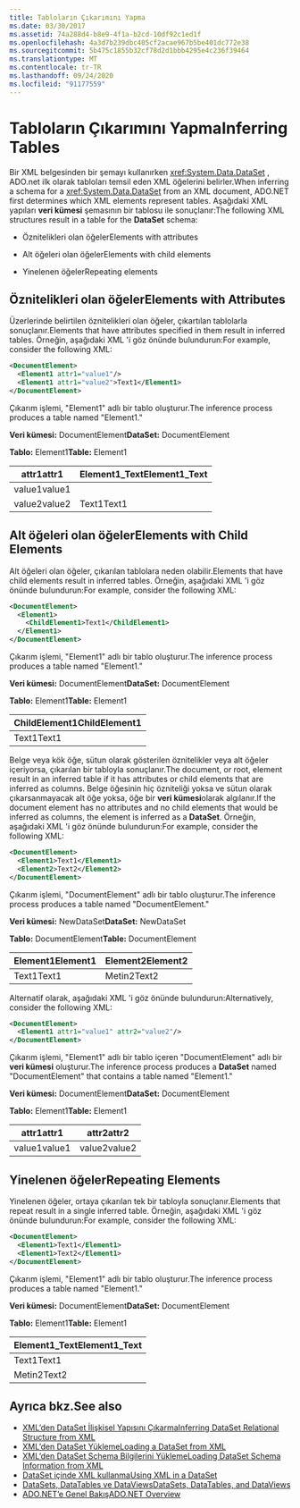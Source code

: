 ```yaml
---
title: Tabloların Çıkarımını Yapma
ms.date: 03/30/2017
ms.assetid: 74a288d4-b8e9-4f1a-b2cd-10df92c1ed1f
ms.openlocfilehash: 4a3d7b239dbc405cf2acae967b5be401dc772e38
ms.sourcegitcommit: 5b475c1855b32cf78d2d1bbb4295e4c236f39464
ms.translationtype: MT
ms.contentlocale: tr-TR
ms.lasthandoff: 09/24/2020
ms.locfileid: "91177559"
---
```

# <a name="inferring-tables"></a><span data-ttu-id="b2850-102">Tabloların Çıkarımını Yapma</span><span class="sxs-lookup"><span data-stu-id="b2850-102">Inferring Tables</span></span>

<span data-ttu-id="b2850-103">Bir XML belgesinden bir şemayı kullanırken <xref:System.Data.DataSet> , ADO.net ilk olarak tabloları temsil eden XML öğelerini belirler.</span><span class="sxs-lookup"><span data-stu-id="b2850-103">When inferring a schema for a <xref:System.Data.DataSet> from an XML document, ADO.NET first determines which XML elements represent tables.</span></span> <span data-ttu-id="b2850-104">Aşağıdaki XML yapıları **veri kümesi** şemasının bir tablosu ile sonuçlanır:</span><span class="sxs-lookup"><span data-stu-id="b2850-104">The following XML structures result in a table for the **DataSet** schema:</span></span>  
  
- <span data-ttu-id="b2850-105">Öznitelikleri olan öğeler</span><span class="sxs-lookup"><span data-stu-id="b2850-105">Elements with attributes</span></span>  
  
- <span data-ttu-id="b2850-106">Alt öğeleri olan öğeler</span><span class="sxs-lookup"><span data-stu-id="b2850-106">Elements with child elements</span></span>  
  
- <span data-ttu-id="b2850-107">Yinelenen öğeler</span><span class="sxs-lookup"><span data-stu-id="b2850-107">Repeating elements</span></span>  
  
## <a name="elements-with-attributes"></a><span data-ttu-id="b2850-108">Öznitelikleri olan öğeler</span><span class="sxs-lookup"><span data-stu-id="b2850-108">Elements with Attributes</span></span>  

 <span data-ttu-id="b2850-109">Üzerlerinde belirtilen öznitelikleri olan öğeler, çıkartılan tablolarla sonuçlanır.</span><span class="sxs-lookup"><span data-stu-id="b2850-109">Elements that have attributes specified in them result in inferred tables.</span></span> <span data-ttu-id="b2850-110">Örneğin, aşağıdaki XML 'i göz önünde bulundurun:</span><span class="sxs-lookup"><span data-stu-id="b2850-110">For example, consider the following XML:</span></span>  
  
```xml  
<DocumentElement>  
  <Element1 attr1="value1"/>  
  <Element1 attr1="value2">Text1</Element1>  
</DocumentElement>  
```  
  
 <span data-ttu-id="b2850-111">Çıkarım işlemi, "Element1" adlı bir tablo oluşturur.</span><span class="sxs-lookup"><span data-stu-id="b2850-111">The inference process produces a table named "Element1."</span></span>  
  
 <span data-ttu-id="b2850-112">**Veri kümesi:** DocumentElement</span><span class="sxs-lookup"><span data-stu-id="b2850-112">**DataSet:** DocumentElement</span></span>  
  
 <span data-ttu-id="b2850-113">**Tablo:** Element1</span><span class="sxs-lookup"><span data-stu-id="b2850-113">**Table:** Element1</span></span>  
  
|<span data-ttu-id="b2850-114">attr1</span><span class="sxs-lookup"><span data-stu-id="b2850-114">attr1</span></span>|<span data-ttu-id="b2850-115">Element1_Text</span><span class="sxs-lookup"><span data-stu-id="b2850-115">Element1_Text</span></span>|  
|-----------|--------------------|  
|<span data-ttu-id="b2850-116">value1</span><span class="sxs-lookup"><span data-stu-id="b2850-116">value1</span></span>||  
|<span data-ttu-id="b2850-117">value2</span><span class="sxs-lookup"><span data-stu-id="b2850-117">value2</span></span>|<span data-ttu-id="b2850-118">Text1</span><span class="sxs-lookup"><span data-stu-id="b2850-118">Text1</span></span>|  
  
## <a name="elements-with-child-elements"></a><span data-ttu-id="b2850-119">Alt öğeleri olan öğeler</span><span class="sxs-lookup"><span data-stu-id="b2850-119">Elements with Child Elements</span></span>  

 <span data-ttu-id="b2850-120">Alt öğeleri olan öğeler, çıkarılan tablolara neden olabilir.</span><span class="sxs-lookup"><span data-stu-id="b2850-120">Elements that have child elements result in inferred tables.</span></span> <span data-ttu-id="b2850-121">Örneğin, aşağıdaki XML 'i göz önünde bulundurun:</span><span class="sxs-lookup"><span data-stu-id="b2850-121">For example, consider the following XML:</span></span>  
  
```xml  
<DocumentElement>  
  <Element1>  
    <ChildElement1>Text1</ChildElement1>  
  </Element1>  
</DocumentElement>  
```  
  
 <span data-ttu-id="b2850-122">Çıkarım işlemi, "Element1" adlı bir tablo oluşturur.</span><span class="sxs-lookup"><span data-stu-id="b2850-122">The inference process produces a table named "Element1."</span></span>  
  
 <span data-ttu-id="b2850-123">**Veri kümesi:** DocumentElement</span><span class="sxs-lookup"><span data-stu-id="b2850-123">**DataSet:** DocumentElement</span></span>  
  
 <span data-ttu-id="b2850-124">**Tablo:** Element1</span><span class="sxs-lookup"><span data-stu-id="b2850-124">**Table:** Element1</span></span>  
  
|<span data-ttu-id="b2850-125">ChildElement1</span><span class="sxs-lookup"><span data-stu-id="b2850-125">ChildElement1</span></span>|  
|-------------------|  
|<span data-ttu-id="b2850-126">Text1</span><span class="sxs-lookup"><span data-stu-id="b2850-126">Text1</span></span>|  
  
 <span data-ttu-id="b2850-127">Belge veya kök öğe, sütun olarak gösterilen öznitelikler veya alt öğeler içeriyorsa, çıkarılan bir tabloyla sonuçlanır.</span><span class="sxs-lookup"><span data-stu-id="b2850-127">The document, or root, element result in an inferred table if it has attributes or child elements that are inferred as columns.</span></span> <span data-ttu-id="b2850-128">Belge öğesinin hiç özniteliği yoksa ve sütun olarak çıkarsanmayacak alt öğe yoksa, öğe bir **veri kümesi**olarak algılanır.</span><span class="sxs-lookup"><span data-stu-id="b2850-128">If the document element has no attributes and no child elements that would be inferred as columns, the element is inferred as a **DataSet**.</span></span> <span data-ttu-id="b2850-129">Örneğin, aşağıdaki XML 'i göz önünde bulundurun:</span><span class="sxs-lookup"><span data-stu-id="b2850-129">For example, consider the following XML:</span></span>  
  
```xml  
<DocumentElement>  
  <Element1>Text1</Element1>  
  <Element2>Text2</Element2>  
</DocumentElement>  
```  
  
 <span data-ttu-id="b2850-130">Çıkarım işlemi, "DocumentElement" adlı bir tablo oluşturur.</span><span class="sxs-lookup"><span data-stu-id="b2850-130">The inference process produces a table named "DocumentElement."</span></span>  
  
 <span data-ttu-id="b2850-131">**Veri kümesi:** NewDataSet</span><span class="sxs-lookup"><span data-stu-id="b2850-131">**DataSet:** NewDataSet</span></span>  
  
 <span data-ttu-id="b2850-132">**Tablo:** DocumentElement</span><span class="sxs-lookup"><span data-stu-id="b2850-132">**Table:** DocumentElement</span></span>  
  
|<span data-ttu-id="b2850-133">Element1</span><span class="sxs-lookup"><span data-stu-id="b2850-133">Element1</span></span>|<span data-ttu-id="b2850-134">Element2</span><span class="sxs-lookup"><span data-stu-id="b2850-134">Element2</span></span>|  
|--------------|--------------|  
|<span data-ttu-id="b2850-135">Text1</span><span class="sxs-lookup"><span data-stu-id="b2850-135">Text1</span></span>|<span data-ttu-id="b2850-136">Metin2</span><span class="sxs-lookup"><span data-stu-id="b2850-136">Text2</span></span>|  
  
 <span data-ttu-id="b2850-137">Alternatif olarak, aşağıdaki XML 'i göz önünde bulundurun:</span><span class="sxs-lookup"><span data-stu-id="b2850-137">Alternatively, consider the following XML:</span></span>  
  
```xml  
<DocumentElement>  
  <Element1 attr1="value1" attr2="value2"/>  
</DocumentElement>  
```  
  
 <span data-ttu-id="b2850-138">Çıkarım işlemi, "Element1" adlı bir tablo içeren "DocumentElement" adlı bir **veri kümesi** oluşturur.</span><span class="sxs-lookup"><span data-stu-id="b2850-138">The inference process produces a **DataSet** named "DocumentElement" that contains a table named "Element1."</span></span>  
  
 <span data-ttu-id="b2850-139">**Veri kümesi:** DocumentElement</span><span class="sxs-lookup"><span data-stu-id="b2850-139">**DataSet:** DocumentElement</span></span>  
  
 <span data-ttu-id="b2850-140">**Tablo:** Element1</span><span class="sxs-lookup"><span data-stu-id="b2850-140">**Table:** Element1</span></span>  
  
|<span data-ttu-id="b2850-141">attr1</span><span class="sxs-lookup"><span data-stu-id="b2850-141">attr1</span></span>|<span data-ttu-id="b2850-142">attr2</span><span class="sxs-lookup"><span data-stu-id="b2850-142">attr2</span></span>|  
|-----------|-----------|  
|<span data-ttu-id="b2850-143">value1</span><span class="sxs-lookup"><span data-stu-id="b2850-143">value1</span></span>|<span data-ttu-id="b2850-144">value2</span><span class="sxs-lookup"><span data-stu-id="b2850-144">value2</span></span>|  
  
## <a name="repeating-elements"></a><span data-ttu-id="b2850-145">Yinelenen öğeler</span><span class="sxs-lookup"><span data-stu-id="b2850-145">Repeating Elements</span></span>  

 <span data-ttu-id="b2850-146">Yinelenen öğeler, ortaya çıkarılan tek bir tabloyla sonuçlanır.</span><span class="sxs-lookup"><span data-stu-id="b2850-146">Elements that repeat result in a single inferred table.</span></span> <span data-ttu-id="b2850-147">Örneğin, aşağıdaki XML 'i göz önünde bulundurun:</span><span class="sxs-lookup"><span data-stu-id="b2850-147">For example, consider the following XML:</span></span>  
  
```xml  
<DocumentElement>  
  <Element1>Text1</Element1>  
  <Element1>Text2</Element1>  
</DocumentElement>  
```  
  
 <span data-ttu-id="b2850-148">Çıkarım işlemi, "Element1" adlı bir tablo oluşturur.</span><span class="sxs-lookup"><span data-stu-id="b2850-148">The inference process produces a table named "Element1."</span></span>  
  
 <span data-ttu-id="b2850-149">**Veri kümesi:** DocumentElement</span><span class="sxs-lookup"><span data-stu-id="b2850-149">**DataSet:** DocumentElement</span></span>  
  
 <span data-ttu-id="b2850-150">**Tablo:** Element1</span><span class="sxs-lookup"><span data-stu-id="b2850-150">**Table:** Element1</span></span>  
  
|<span data-ttu-id="b2850-151">Element1_Text</span><span class="sxs-lookup"><span data-stu-id="b2850-151">Element1_Text</span></span>|  
|--------------------|  
|<span data-ttu-id="b2850-152">Text1</span><span class="sxs-lookup"><span data-stu-id="b2850-152">Text1</span></span>|  
|<span data-ttu-id="b2850-153">Metin2</span><span class="sxs-lookup"><span data-stu-id="b2850-153">Text2</span></span>|  
  
## <a name="see-also"></a><span data-ttu-id="b2850-154">Ayrıca bkz.</span><span class="sxs-lookup"><span data-stu-id="b2850-154">See also</span></span>

- [<span data-ttu-id="b2850-155">XML’den DataSet İlişkisel Yapısını Çıkarma</span><span class="sxs-lookup"><span data-stu-id="b2850-155">Inferring DataSet Relational Structure from XML</span></span>](inferring-dataset-relational-structure-from-xml.md)
- [<span data-ttu-id="b2850-156">XML’den DataSet Yükleme</span><span class="sxs-lookup"><span data-stu-id="b2850-156">Loading a DataSet from XML</span></span>](loading-a-dataset-from-xml.md)
- [<span data-ttu-id="b2850-157">XML’den DataSet Schema Bilgilerini Yükleme</span><span class="sxs-lookup"><span data-stu-id="b2850-157">Loading DataSet Schema Information from XML</span></span>](loading-dataset-schema-information-from-xml.md)
- [<span data-ttu-id="b2850-158">DataSet içinde XML kullanma</span><span class="sxs-lookup"><span data-stu-id="b2850-158">Using XML in a DataSet</span></span>](using-xml-in-a-dataset.md)
- [<span data-ttu-id="b2850-159">DataSets, DataTables ve DataViews</span><span class="sxs-lookup"><span data-stu-id="b2850-159">DataSets, DataTables, and DataViews</span></span>](index.md)
- [<span data-ttu-id="b2850-160">ADO.NET’e Genel Bakış</span><span class="sxs-lookup"><span data-stu-id="b2850-160">ADO.NET Overview</span></span>](../ado-net-overview.md)
